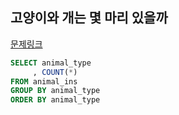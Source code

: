 ## 고양이와 개는 몇 마리 있을까
[문제링크](https://school.programmers.co.kr/learn/courses/30/lessons/59040)
```sql
SELECT animal_type
     , COUNT(*)
FROM animal_ins
GROUP BY animal_type
ORDER BY animal_type
```
